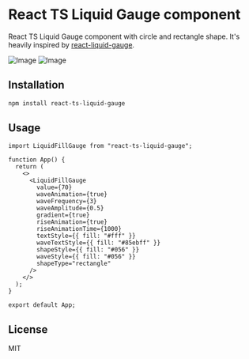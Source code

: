# React TS Liquid Gauge component

React TS Liquid Gauge component with circle and rectangle shape. It's heavily inspired by [react-liquid-gauge](https://github.com/trendmicro-frontend/react-liquid-gauge).

![Image](https://github.com/user-attachments/assets/fc4f2a9a-daa4-433c-9feb-2aff51ddbd52)
![Image](https://github.com/user-attachments/assets/16c27256-672b-4b19-86e0-c389e999fa66)

## Installation

```bash
npm install react-ts-liquid-gauge
```

## Usage

```tsx
import LiquidFillGauge from "react-ts-liquid-gauge";

function App() {
  return (
    <>
      <LiquidFillGauge
        value={70}
        waveAnimation={true}
        waveFrequency={3}
        waveAmplitude={0.5}
        gradient={true}
        riseAnimation={true}
        riseAnimationTime={1000}
        textStyle={{ fill: "#fff" }}
        waveTextStyle={{ fill: "#85ebff" }}
        shapeStyle={{ fill: "#056" }}
        waveStyle={{ fill: "#056" }}
        shapeType="rectangle"
      />
    </>
  );
}

export default App;
```

## License

MIT
